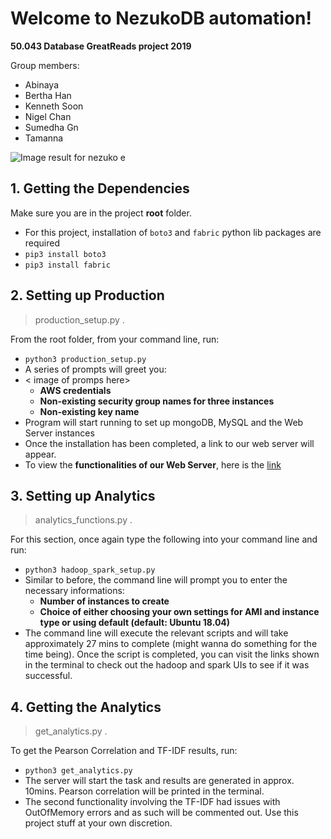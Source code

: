 ﻿# Welcome to NezukoDB automation!
 **50.043 Database GreatReads project 2019**

Group members:
-  Abinaya
- Bertha Han
- Kenneth Soon
- Nigel Chan
- Sumedha Gn
- Tamanna

![Image result for nezuko e](https://66.media.tumblr.com/2f02891eac278179c9812116a0a266be/3805e63377d89112-29/s640x960/60272d35ed9c61f889237de6f65bb1934a40eabd.jpg)

## 1. Getting the Dependencies
Make sure you are in the project **root** folder. 
- For this project, installation of `boto3` and `fabric` python lib packages are required
- `pip3 install boto3`
- `pip3 install fabric`
 

## 2. Setting up Production
> production_setup.py .

From the root folder, from your command line, run:
- `python3 production_setup.py`
- A series of prompts will greet you:
- < image of promps here>
	-  **AWS credentials**
	- **Non-existing security group names for three instances**
	- **Non-existing key name**
- Program will start running to set up mongoDB, MySQL and the Web Server instances
- Once the installation has been completed, a link to our web server will appear.
- To view the **functionalities of our Web Server**, here is the [link](https://github.com/hello2508/Database.git)

## 3. Setting up Analytics 
> analytics_functions.py .

For this section, once again type the following into your command line and run:
- `python3 hadoop_spark_setup.py`
- Similar to before, the command line will prompt you to enter the necessary informations:
	- **Number of instances to create**
	- **Choice of either choosing your own settings for AMI and instance type or using default (default: Ubuntu 18.04)**
- The command line will execute the relevant scripts and will take approximately 27 mins to complete (might wanna do something for the time being).
Once the script is completed, you can visit the links shown in the terminal to check out the hadoop and spark UIs to see if it was successful.

## 4. Getting the Analytics
> get_analytics.py . 

To get the Pearson Correlation and TF-IDF results, run:
- `python3 get_analytics.py`
- The server will start the task and results are generated in approx. 10mins. Pearson correlation will be printed in the terminal.
- The second functionality involving the TF-IDF had issues with OutOfMemory errors and as such will be commented out. Use this project stuff at your own discretion.

